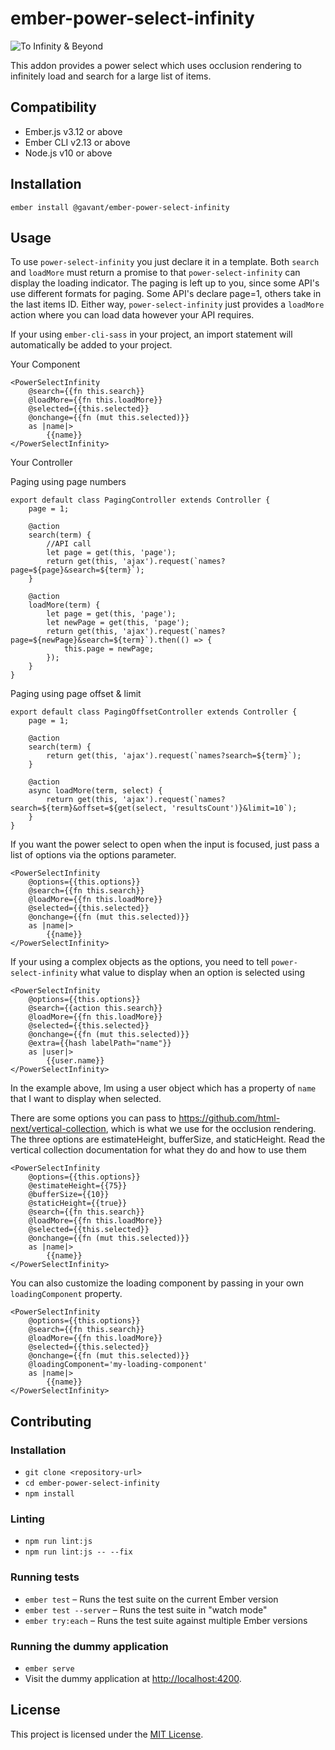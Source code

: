ember-power-select-infinity
==============================================================================

![To Infinity & Beyond](https://media.giphy.com/media/U2BASTIsaw8WQ/giphy.gif)


This addon provides a power select which uses occlusion rendering to infinitely load and search for a large list of items.


Compatibility
------------------------------------------------------------------------------

* Ember.js v3.12 or above
* Ember CLI v2.13 or above
* Node.js v10 or above


Installation
------------------------------------------------------------------------------

```
ember install @gavant/ember-power-select-infinity
```


Usage
------------------------------------------------------------------------------

To use `power-select-infinity` you just declare it in a template.
Both `search` and `loadMore` must return a promise to that `power-select-infinity` can display the loading indicator.
The paging is left up to you, since some API's use different formats for paging. Some API's declare page=1, others take in the last items ID.
Either way, `power-select-infinity` just provides a `loadMore` action where you can load data however your API requires.

If your using `ember-cli-sass` in your project, an import statement will automatically be added to your project.

Your Component
```
<PowerSelectInfinity
    @search={{fn this.search}}
    @loadMore={{fn this.loadMore}}
    @selected={{this.selected}}
    @onchange={{fn (mut this.selected)}}
    as |name|>
        {{name}}
</PowerSelectInfinity>
```

Your Controller

Paging using page numbers
```
export default class PagingController extends Controller {
    page = 1;

    @action
    search(term) {
        //API call
        let page = get(this, 'page');
        return get(this, 'ajax').request(`names?page=${page}&search=${term}`);
    }

    @action
    loadMore(term) {
        let page = get(this, 'page');
        let newPage = get(this, 'page');
        return get(this, 'ajax').request(`names?page=${newPage}&search=${term}`).then(() => {
            this.page = newPage;
        });
    }
}
```
Paging using page offset & limit
```
export default class PagingOffsetController extends Controller {
    page = 1;

    @action
    search(term) {
        return get(this, 'ajax').request(`names?search=${term}`);
    }

    @action
    async loadMore(term, select) {
        return get(this, 'ajax').request(`names?search=${term}&offset=${get(select, 'resultsCount')}&limit=10`);
    }
}
```

If you want the power select to open when the input is focused, just pass a list of options via the options parameter.
```
<PowerSelectInfinity
    @options={{this.options}}
    @search={{fn this.search}}
    @loadMore={{fn this.loadMore}}
    @selected={{this.selected}}
    @onchange={{fn (mut this.selected)}}
    as |name|>
        {{name}}
</PowerSelectInfinity>
```


If your using a complex objects as the options, you need to tell `power-select-infinity` what value to display when an option is selected using
```
<PowerSelectInfinity
    @options={{this.options}}
    @search={{action this.search}}
    @loadMore={{fn this.loadMore}}
    @selected={{this.selected}}
    @onchange={{fn (mut this.selected)}}
    @extra={{hash labelPath="name"}}
    as |user|>
        {{user.name}}
</PowerSelectInfinity>
```
In the example above, Im using a user object which has a property of `name` that I want to display when selected.

There are some options you can pass to https://github.com/html-next/vertical-collection, which is what we use for the occlusion rendering. The three options are estimateHeight, bufferSize, and staticHeight. Read the vertical collection documentation for what they do and how to use them

```
<PowerSelectInfinity
    @options={{this.options}}
    @estimateHeight={{75}}
    @bufferSize={{10}}
    @staticHeight={{true}}
    @search={{fn this.search}}
    @loadMore={{fn this.loadMore}}
    @selected={{this.selected}}
    @onchange={{fn (mut this.selected)}}
    as |name|>
        {{name}}
</PowerSelectInfinity>
```

You can also customize the loading component by passing in your own `loadingComponent` property.

```
<PowerSelectInfinity
    @options={{this.options}}
    @search={{fn this.search}}
    @loadMore={{fn this.loadMore}}
    @selected={{this.selected}}
    @onchange={{fn (mut this.selected)}}
    @loadingComponent='my-loading-component'
    as |name|>
        {{name}}
</PowerSelectInfinity>
```

Contributing
------------------------------------------------------------------------------

### Installation

* `git clone <repository-url>`
* `cd ember-power-select-infinity`
* `npm install`

### Linting

* `npm run lint:js`
* `npm run lint:js -- --fix`

### Running tests

* `ember test` – Runs the test suite on the current Ember version
* `ember test --server` – Runs the test suite in "watch mode"
* `ember try:each` – Runs the test suite against multiple Ember versions

### Running the dummy application

* `ember serve`
* Visit the dummy application at [http://localhost:4200](http://localhost:4200).


License
------------------------------------------------------------------------------

This project is licensed under the [MIT License](LICENSE.md).
